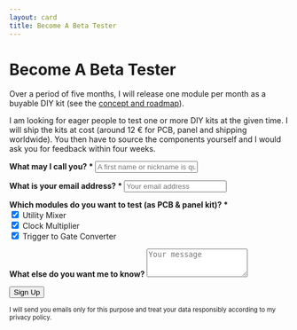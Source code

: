 ```yaml
---
layout: card
title: Become A Beta Tester
---
```


# Become A Beta Tester

Over a period of five months, I will release one module per month as a buyable DIY kit (see the [concept and roadmap](/)).

I am looking for eager people to test one or more DIY kits at the given time. I will ship the kits at cost (around 12 € for PCB, panel and shipping worldwide). You then have to source the components yourself and I would ask you for feedback within four weeks.

<form method="POST" autocomplete="off" action="https://70f0c8cb.sibforms.com/serve/MUIEAGcqenasrJJsiWZ3CJYTqFFJ1GU3mThZBziVqSo-Z13ssJA153eBUQk3DPl7mgTFKdTebhtqFoZETnoiD2iGffEBEfC3BtTdJnH3jzPdwPLZy1wgSWE74sVT4ZEQCNwW8sJOXhgV87lo021SyYcvRL8M6uhH9hKQEAZ-s6tpO0Q2rppy3L4oMX6Rx5tUDl24tcbFotjier6r">
  <p>
    <label for="FIRSTNAME"><strong>What may I call you? <span class="text-error">*</span></strong></label>
    <input class="input" maxlength="200" type="text" id="FIRSTNAME" name="FIRSTNAME" placeholder="A first name or nickname is quite enough" required />
  </p>
  <p>
    <label for="EMAIL"><strong>What is your email address? <span class="text-error">*</span></strong></label>
    <input class="input" type="email" id="EMAIL" name="EMAIL" placeholder="Your email address" required />
  </p>
  <p>
    <strong>Which modules do you want to test (as PCB & panel kit)? <span class="text-error">*</span></strong><br>
    <input type="checkbox" name="lists_25[]" value="10" id="mixer" checked>
    <label for="mixer">Utility Mixer</label><br>
    <input type="checkbox" name="lists_25[]" value="11" id="clock-multiplier" checked>
    <label for="clock-multiplier">Clock Multiplier</label><br>
    <input type="checkbox" name="lists_25[]" value="12" id="trigger-to-gate-converter" checked>
    <label for="trigger-to-gate-converter">Trigger to Gate Converter</label>
  </p>
  <p>
    <label for="INITIAL_MESSAGE"><strong>What else do you want me to know?</strong></label>
    <textarea rows="3" class="input" maxlength="500" id="INITIAL_MESSAGE" name="INITIAL_MESSAGE" placeholder="Your message"></textarea>
  </p>
  <p>
    <button type="submit" class="primary">Sign Up</button>
  </p>
  <p class="text-grey" style="font-size:80%;">
    I will send you emails only for this purpose and treat your data responsibly according to my privacy policy.
  </p>
</form>






